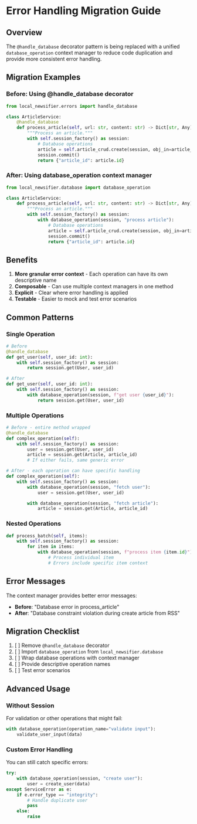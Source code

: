 # Error Handling Migration Guide

## Overview

The `@handle_database` decorator pattern is being replaced with a unified `database_operation` context manager to reduce code duplication and provide more consistent error handling.

## Migration Examples

### Before: Using @handle_database decorator

```python
from local_newsifier.errors import handle_database

class ArticleService:
    @handle_database
    def process_article(self, url: str, content: str) -> Dict[str, Any]:
        """Process an article."""
        with self.session_factory() as session:
            # Database operations
            article = self.article_crud.create(session, obj_in=article_data)
            session.commit()
            return {"article_id": article.id}
```

### After: Using database_operation context manager

```python
from local_newsifier.database import database_operation

class ArticleService:
    def process_article(self, url: str, content: str) -> Dict[str, Any]:
        """Process an article."""
        with self.session_factory() as session:
            with database_operation(session, "process article"):
                # Database operations
                article = self.article_crud.create(session, obj_in=article_data)
                session.commit()
                return {"article_id": article.id}
```

## Benefits

1. **More granular error context** - Each operation can have its own descriptive name
2. **Composable** - Can use multiple context managers in one method
3. **Explicit** - Clear where error handling is applied
4. **Testable** - Easier to mock and test error scenarios

## Common Patterns

### Single Operation

```python
# Before
@handle_database
def get_user(self, user_id: int):
    with self.session_factory() as session:
        return session.get(User, user_id)

# After
def get_user(self, user_id: int):
    with self.session_factory() as session:
        with database_operation(session, f"get user {user_id}"):
            return session.get(User, user_id)
```

### Multiple Operations

```python
# Before - entire method wrapped
@handle_database
def complex_operation(self):
    with self.session_factory() as session:
        user = session.get(User, user_id)
        article = session.get(Article, article_id)
        # If either fails, same generic error

# After - each operation can have specific handling
def complex_operation(self):
    with self.session_factory() as session:
        with database_operation(session, "fetch user"):
            user = session.get(User, user_id)

        with database_operation(session, "fetch article"):
            article = session.get(Article, article_id)
```

### Nested Operations

```python
def process_batch(self, items):
    with self.session_factory() as session:
        for item in items:
            with database_operation(session, f"process item {item.id}"):
                # Process individual item
                # Errors include specific item context
```

## Error Messages

The context manager provides better error messages:

- **Before**: "Database error in process_article"
- **After**: "Database constraint violation during create article from RSS"

## Migration Checklist

1. [ ] Remove `@handle_database` decorator
2. [ ] Import `database_operation` from `local_newsifier.database`
3. [ ] Wrap database operations with context manager
4. [ ] Provide descriptive operation names
5. [ ] Test error scenarios

## Advanced Usage

### Without Session

For validation or other operations that might fail:

```python
with database_operation(operation_name="validate input"):
    validate_user_input(data)
```

### Custom Error Handling

You can still catch specific errors:

```python
try:
    with database_operation(session, "create user"):
        user = create_user(data)
except ServiceError as e:
    if e.error_type == "integrity":
        # Handle duplicate user
        pass
    else:
        raise
```
